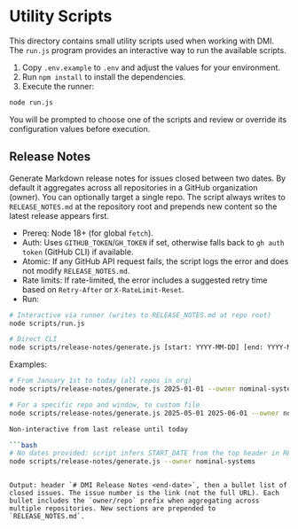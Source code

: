 # Utility Scripts

This directory contains small utility scripts used when working with DMI.
The `run.js` program provides an interactive way to run the available scripts.

1. Copy `.env.example` to `.env` and adjust the values for your environment.
2. Run `npm install` to install the dependencies.
3. Execute the runner:

```bash
node run.js
```

You will be prompted to choose one of the scripts and review or override its
configuration values before execution.

## Release Notes

Generate Markdown release notes for issues closed between two dates. By default it aggregates across all repositories in a GitHub organization (owner). You can optionally target a single repo. The script always writes to `RELEASE_NOTES.md` at the repository root and prepends new content so the latest release appears first.

- Prereq: Node 18+ (for global `fetch`).
- Auth: Uses `GITHUB_TOKEN`/`GH_TOKEN` if set, otherwise falls back to `gh auth token` (GitHub CLI) if available.
 - Atomic: If any GitHub API request fails, the script logs the error and does not modify `RELEASE_NOTES.md`.
 - Rate limits: If rate-limited, the error includes a suggested retry time based on `Retry-After` or `X-RateLimit-Reset`.
- Run:

```bash
# Interactive via runner (writes to RELEASE_NOTES.md at repo root)
node scripts/run.js

# Direct CLI
node scripts/release-notes/generate.js [start: YYYY-MM-DD] [end: YYYY-MM-DD] [--owner OWNER] [--repo REPO]
```

Examples:

```bash
# From January 1st to today (all repos in org)
node scripts/release-notes/generate.js 2025-01-01 --owner nominal-systems

# For a specific repo and window, to custom file
node scripts/release-notes/generate.js 2025-05-01 2025-06-01 --owner nominal-systems --repo some-repo

Non-interactive from last release until today

```bash
# No dates provided: script infers START_DATE from the top header in RELEASE_NOTES.md
node scripts/release-notes/generate.js --owner nominal-systems
```
```

Output: header `# DMI Release Notes <end-date>`, then a bullet list of closed issues. The issue number is the link (not the full URL). Each bullet includes the `owner/repo` prefix when aggregating across multiple repositories. New sections are prepended to `RELEASE_NOTES.md`.
